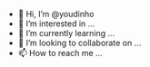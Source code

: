 - 👋 Hi, I’m @youdinho
- 👀 I’m interested in ...
- 🌱 I’m currently learning ...
- 💞️ I’m looking to collaborate on ...
- 📫 How to reach me ...

<!---
youdinho/youdinho is a ✨ special ✨ repository because its `README.md` (this file) appears on your GitHub profile.
You can click the Preview link to take a look at your changes.
--->
